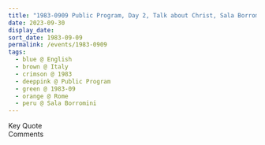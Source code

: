 ```yaml
---
title: "1983-0909 Public Program, Day 2, Talk about Christ, Sala Borromini, Biblioteca Vallicelliana, Piazza della Chiesa Nuova, 18, Rome, Italy"
date: 2023-09-30
display_date: 
sort_date: 1983-09-09
permalink: /events/1983-0909
tags:
  - blue @ English
  - brown @ Italy
  - crimson @ 1983
  - deeppink @ Public Program
  - green @ 1983-09
  - orange @ Rome
  - peru @ Sala Borromini
---
```


<wave-list>
  <list-title color="green" width="75">Key Quote</list-title>
  <list-item color="BlanchedAlmond"  width="200"></list-item>
  <list-item color="Lavender"></list-item>
  <list-item color="BlanchedAlmond"></list-item>
</wave-list>

<br>

<wave-list>
  <list-title color="green" width="75">Comments</list-title>
  <list-item color="BlanchedAlmond"  width="200"></list-item>
  <list-item color="Lavender"></list-item>
  <list-item color="BlanchedAlmond"></list-item>
</wave-list>